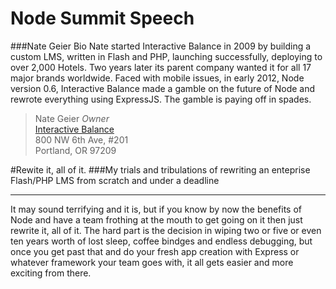 Node Summit Speech
=========

###Nate Geier Bio
Nate started Interactive Balance in 2009 by building a custom LMS, written in Flash and PHP, launching successfully, deploying to over 2,000 Hotels. Two years later its parent company wanted it for all 17 major brands worldwide. Faced with mobile issues, in early 2012, Node version 0.6, Interactive Balance made a gamble on the future of Node and rewrote everything using ExpressJS. The gamble is paying off in spades.

>Nate Geier *Owner*  
>[Interactive Balance](http://interactivebalance.com)  
>800 NW 6th Ave, #201  
>Portland, OR 97209  

#Rewite it, all of it.
###My trials and tribulations of rewriting an enteprise Flash/PHP LMS from scratch and under a deadline
***
It may sound terrifying and it is, but if you know by now the benefits of Node and have a team frothing at the mouth to get going on it then just rewrite it, all of it. 
The hard part is the decision in wiping two or five or even ten years worth of lost sleep, coffee bindges and endless debugging, but once you get past that and do your fresh app creation with Express or whatever framework your team goes with, it all gets easier and more exciting from there.